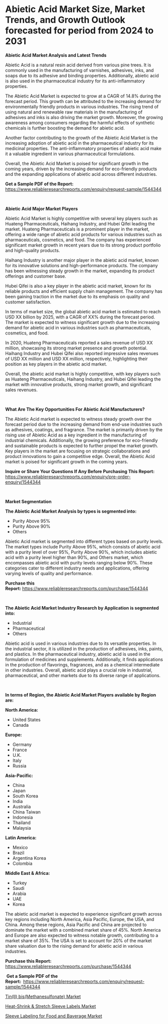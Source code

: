 <p><h1>Abietic Acid Market Size, Market Trends, and Growth Outlook forecasted for period from 2024 to 2031</h1></p><p><strong>Abietic Acid Market Analysis and Latest Trends</strong></p>
<p><p>Abietic Acid is a natural resin acid derived from various pine trees. It is commonly used in the manufacturing of varnishes, adhesives, inks, and soaps due to its adhesive and binding properties. Additionally, abietic acid is also used in the pharmaceutical industry for its anti-inflammatory properties.</p><p>The Abietic Acid Market is expected to grow at a CAGR of 14.8% during the forecast period. This growth can be attributed to the increasing demand for environmentally friendly products in various industries. The rising trend of using natural and renewable raw materials in the manufacturing of adhesives and inks is also driving the market growth. Moreover, the growing awareness among consumers regarding the harmful effects of synthetic chemicals is further boosting the demand for abietic acid.</p><p>Another factor contributing to the growth of the Abietic Acid Market is the increasing adoption of abietic acid in the pharmaceutical industry for its medicinal properties. The anti-inflammatory properties of abietic acid make it a valuable ingredient in various pharmaceutical formulations.</p><p>Overall, the Abietic Acid Market is poised for significant growth in the coming years, driven by the increasing demand for eco-friendly products and the expanding applications of abietic acid across different industries.</p></p>
<p><strong>Get a Sample PDF of the Report:&nbsp;</strong> <a href="https://www.reliableresearchreports.com/enquiry/request-sample/1544344">https://www.reliableresearchreports.com/enquiry/request-sample/1544344</a></p>
<p>&nbsp;</p>
<p><strong>Abietic Acid Major Market Players</strong></p>
<p><p>Abietic Acid Market is highly competitive with several key players such as Huateng Pharmaceuticals, Haihang Industry, and Hubei Qifei leading the market. Huateng Pharmaceuticals is a prominent player in the market, offering a wide range of abietic acid products for various industries such as pharmaceuticals, cosmetics, and food. The company has experienced significant market growth in recent years due to its strong product portfolio and high-quality products. </p><p>Haihang Industry is another major player in the abietic acid market, known for its innovative solutions and high-performance products. The company has been witnessing steady growth in the market, expanding its product offerings and customer base. </p><p>Hubei Qifei is also a key player in the abietic acid market, known for its reliable products and efficient supply chain management. The company has been gaining traction in the market due to its emphasis on quality and customer satisfaction.</p><p>In terms of market size, the global abietic acid market is estimated to reach USD XX billion by 2025, with a CAGR of XX% during the forecast period. The market is expected to witness significant growth due to the increasing demand for abietic acid in various industries such as pharmaceuticals, cosmetics, and food.</p><p>In 2020, Huateng Pharmaceuticals reported a sales revenue of USD XX million, showcasing its strong market presence and growth potential. Haihang Industry and Hubei Qifei also reported impressive sales revenues of USD XX million and USD XX million, respectively, highlighting their position as key players in the abietic acid market. </p><p>Overall, the abietic acid market is highly competitive, with key players such as Huateng Pharmaceuticals, Haihang Industry, and Hubei Qifei leading the market with innovative products, strong market growth, and significant sales revenues.</p></p>
<p>&nbsp;</p>
<p><strong>What Are The Key Opportunities For Abietic Acid Manufacturers?</strong></p>
<p><p>The Abietic Acid market is expected to witness steady growth over the forecast period due to the increasing demand from end-use industries such as adhesives, coatings, and fragrance. The market is primarily driven by the rising use of Abietic Acid as a key ingredient in the manufacturing of industrial chemicals. Additionally, the growing preference for eco-friendly and sustainable products is expected to further propel the market growth. Key players in the market are focusing on strategic collaborations and product innovations to gain a competitive edge. Overall, the Abietic Acid market is poised for significant growth in the coming years.</p></p>
<p><strong>Inquire or Share Your Questions If Any Before Purchasing This Report:</strong> <a href="https://www.reliableresearchreports.com/enquiry/pre-order-enquiry/1544344">https://www.reliableresearchreports.com/enquiry/pre-order-enquiry/1544344</a></p>
<p>&nbsp;</p>
<p><strong>Market Segmentation</strong></p>
<p><strong>The Abietic Acid Market Analysis by types is segmented into:</strong></p>
<p><ul><li>Purity Above 95%</li><li>Purity Above 90%</li><li>Others</li></ul></p>
<p><p>Abietic Acid market is segmented into different types based on purity levels. The market types include Purity Above 95%, which consists of abietic acid with a purity level of over 95%, Purity Above 90%, which includes abietic acid with a purity level higher than 90%, and Others market, which encompasses abietic acid with purity levels ranging below 90%. These categories cater to different industry needs and applications, offering varying levels of quality and performance.</p></p>
<p><strong>Purchase this Report:&nbsp;</strong><a href="https://www.reliableresearchreports.com/purchase/1544344">https://www.reliableresearchreports.com/purchase/1544344</a></p>
<p>&nbsp;</p>
<p><strong>The Abietic Acid Market Industry Research by Application is segmented into:</strong></p>
<p><ul><li>Industrial</li><li>Pharmaceutical</li><li>Others</li></ul></p>
<p><p>Abietic acid is used in various industries due to its versatile properties. In the industrial sector, it is utilized in the production of adhesives, inks, paints, and plastics. In the pharmaceutical industry, abietic acid is used in the formulation of medicines and supplements. Additionally, it finds applications in the production of flavorings, fragrances, and as a chemical intermediate in other industries. Overall, abietic acid plays a crucial role in industrial, pharmaceutical, and other markets due to its diverse range of applications.</p></p>
<p>&nbsp;</p>
<p><strong>In terms of Region, the Abietic Acid Market Players available by Region are:</strong></p>
<p>
    <p> <strong> North America: </strong>
        <ul>
            <li>United States</li>
            <li>Canada</li>
        </ul>
        </p> 
    <p> <strong> Europe: </strong>
        <ul>
            <li>Germany</li>
            <li>France</li>
            <li>U.K.</li>
            <li>Italy</li>
            <li>Russia</li>
        </ul>
        </p> 
    <p> <strong> Asia-Pacific: </strong>
        <ul>
            <li>China</li>
            <li>Japan</li>
            <li>South Korea</li>
            <li>India</li>
            <li>Australia</li>
            <li>China Taiwan</li>
            <li>Indonesia</li>
            <li>Thailand</li>
            <li>Malaysia</li>
        </ul>
        </p> 
    <p> <strong> Latin America: </strong>
        <ul>
            <li>Mexico</li>
            <li>Brazil</li>
            <li>Argentina Korea</li>
            <li>Colombia</li>
        </ul>
        </p> 
    <p> <strong> Middle East & Africa: </strong>
        <ul>
            <li>Turkey</li>
            <li>Saudi</li>
            <li>Arabia</li>
            <li>UAE</li>
            <li>Korea</li>
        </ul>
    </p>
    </p>
<p><p>The abietic acid market is expected to experience significant growth across key regions including North America, Asia Pacific, Europe, the USA, and China. Among these regions, Asia Pacific and China are projected to dominate the market with a combined market share of 45%. North America and Europe are also expected to witness notable growth, contributing to a market share of 35%. The USA is set to account for 20% of the market share valuation due to the rising demand for abietic acid in various industries.</p></p>
<p><strong>Purchase this Report: </strong><a href="https://www.reliableresearchreports.com/purchase/1544344">https://www.reliableresearchreports.com/purchase/1544344</a></p>
<p>&nbsp;<strong>Get a Sample PDF of the Report:&nbsp;&nbsp;</strong><a href="https://www.reliableresearchreports.com/enquiry/request-sample/1544344">https://www.reliableresearchreports.com/enquiry/request-sample/1544344</a></p>
<p><strong></strong></p>
<p><p><a href="https://view.publitas.com/reportprime-1/tin-ii-bis-methanesulfonate-market-research-report-reveals-the-latest-trends-and-opportunities-of-this-market-for-period-from-2023-2030/">Tin(II) bis(Methanesulfonate) Market</a></p><p><a href="https://view.publitas.com/reportprime-1/heat-shrink-stretch-sleeve-labels-market-size-growth-outlook-from-2023-to-2030-projecting-at-markets-trends-analysis-by-application-regional-outlook-and-revenue/">Heat-Shrink & Stretch Sleeve Labels Market</a></p><p><a href="https://view.publitas.com/reportprime-1/sleeve-labeling-for-food-and-baverage-market-size-share-trends-analysis-report-by-application-regional-outlook-competitive-strategies-and-segment-forecasts-2023-2030/">Sleeve Labeling for Food and Baverage Market</a></p></p>